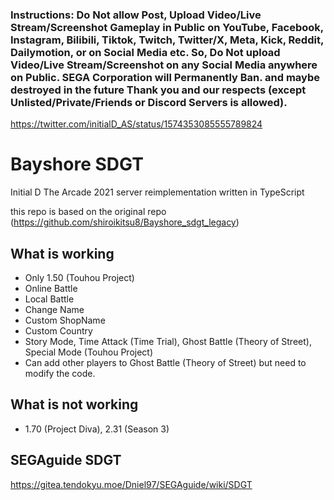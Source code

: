 ### Instructions: Do Not allow Post, Upload Video/Live Stream/Screenshot Gameplay in Public on YouTube, Facebook, Instagram, Bilibili, Tiktok, Twitch, Twitter/X, Meta, Kick, Reddit, Dailymotion, or on Social Media etc. So, Do Not upload Video/Live Stream/Screenshot on any Social Media anywhere on Public. SEGA Corporation will Permanently Ban. and maybe destroyed in the future Thank you and our respects (except Unlisted/Private/Friends or Discord Servers is allowed).

https://twitter.com/initialD_AS/status/1574353085555789824


# Bayshore SDGT
Initial D The Arcade 2021 server reimplementation written in TypeScript

this repo is based on the original repo (https://github.com/shiroikitsu8/Bayshore_sdgt_legacy)

## What is working
 - Only 1.50 (Touhou Project)
 - Online Battle
 - Local Battle
 - Change Name
 - Custom ShopName
 - Custom Country
 - Story Mode, Time Attack (Time Trial), Ghost Battle (Theory of Street), Special Mode (Touhou Project)
 - Can add other players to Ghost Battle (Theory of Street) but need to modify the code.

 ## What is not working 
 - 1.70 (Project Diva), 2.31 (Season 3)

 ## SEGAguide SDGT
https://gitea.tendokyu.moe/Dniel97/SEGAguide/wiki/SDGT
